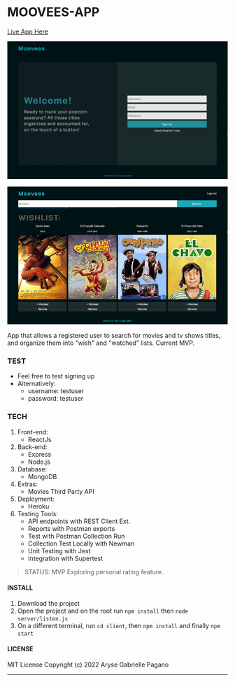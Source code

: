 # MOOVEES-APP

[Live App Here](https://moovees-app.herokuapp.com/)

![Img of live app home](moovee.png)

![Img of live user page](moovee2.png)

App that allows a registered user to search for movies and tv shows titles, and organize them into "wish" and "watched" lists. Current MVP.

### TEST

- Feel free to test signing up
- Alternatively:
  - username: testuser
  - password: testuser

### TECH

1. Front-end:
   - ReactJs
2. Back-end:
   - Express
   - Node.js
3. Database:
   - MongoDB
4. Extras:
   - Movies Third Party API
5. Deployment:
   - Heroku
6. Testing Tools:
   - API endpoints with REST Client Ext.
   - Reports with Postman exports
   - Test with Postman Collection Run
   - Collection Test Locally with Newman
   - Unit Testing with Jest
   - Integration with Supertest

> STATUS: MVP
> Exploring personal rating feature.

#### INSTALL

1. Download the project
2. Open the project and on the root run `npm install` then `node server/listen.js`
3. On a different terminal, run `cd client`, then `npm install` and finally `npm start`

#### LICENSE

MIT License
Copyright (c) 2022 Aryse Gabrielle Pagano

---
